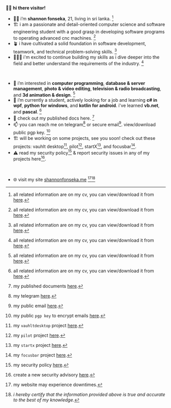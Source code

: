 👋🏼 **hi there visitor!**

- 👦🏻 i’m **shannon fonseka**, 21, living in sri lanka. [^1]
- 🏗️ i am a passionate and detail-oriented computer science and software engineering student with a good grasp in developing software programs to operating advanced cnc machines. [^1]
- 🪴 i have cultivated a solid foundation in software development, teamwork, and technical problem-solving skills. [^1]
- 🙋🏻‍♂️ i'm excited to continue building my skills as i dive deeper into the field and better understand the requirements of the industry. [^1]
<br/>

- 👀 i’m interested in **computer programming**, **database & server management**, **photo & video editing**, **television & radio broadcasting**, and **3d animation & design**. [^1]
- 🌱 i’m currently a student, actively looking for a job and learning **c# in wpf**, **python for windows**, and **kotlin for android**. i've learned **vb.net**, and **pascal**. [^1]
- 📄 check out my published docs here. [^2]
- 📫 you can reach me on telegram[^10] or secure email[^11]. view/download public pgp key. [^5]
- 🏗️ will be working on some projects, see you soon! check out these projects: vauhlt desktop[^6], pilot[^7], startX[^8], and focusbar[^9].
- ⚠️ read my security policy[^3] & report security issues in any of my projects here[^4].
<br/>

- 🌐 visit my site [shannonfonseka.me](https://www.shannonfonseka.me) [^12][^13]

[^1]: all related information are on my cv, you can view/download it from [here](https://github.com/shannonfonseka/shannonfonseka/blob/main/docs/Fonseka2025_CVPublic.pdf).
[^2]: my published documents [here](https://github.com/shannonfonseka/shannonfonseka/blob/main/docs/readme.md).
[^3]: my security policy [here](https://github.com/shannonfonseka/shannonfonseka/security/policy).
[^4]: create a new security advisory [here](https://github.com/shannonfonseka/shannonfonseka/security/advisories/new).
[^5]: my public `pgp key` to encrypt emails [here](https://raw.githubusercontent.com/shannonfonseka/shannonfonseka/refs/heads/main/pgp/0x74A52B0D-pub.asc).
[^6]: my `vauhltdesktop` project [here](https://github.com/fonseware/VauhltDesktop).
[^7]: my `pilot` project [here](https://github.com/fonseware/Pilot).
[^8]: my `startx` project [here](https://github.com/fonseware/StartX).
[^9]: my `focusbar` project [here](https://github.com/fonseware/FocusBar).
[^10]: my telegram [here](https://t.me/shannonf0nseka).
[^11]: my public email [here](mailto:hello.shannonfonseka@proton.me).
[^12]: my website may experience downtimes.
[^13]: _i hereby certify that the information provided above is true and accurate to the best of my knowledge._ 
